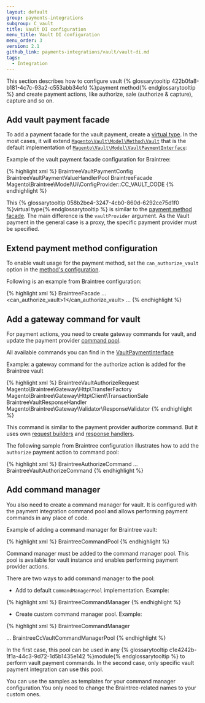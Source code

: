 ```yaml
---
layout: default
group: payments-integrations
subgroup: C_vault
title: Vault DI configuration
menu_title: Vault DI configuration
menu_order: 3
version: 2.1
github_link: payments-integrations/vault/vault-di.md
tags:
  - Integration
---
```


This section describes how to configure vault {% glossarytooltip 422b0fa8-b181-4c7c-93a2-c553abb34efd %}payment method{% endglossarytooltip %} and create payment actions, like authorize, sale (authorize & capture), capture and so on.

## Add vault payment facade

To add a payment facade for the vault payment, create a [virtual type]({{page.baseurl}}extension-dev-guide/build/di-xml-file.html#virtual-types). In the most cases, it will extend [`Magento\Vault\Model\Method\Vault`]({{site.mage2100url}}app/code/Magento/Vault/Model/Method/Vault.php) that is the default implementation of [`Magento\Vault\Model\VaultPaymentInterface`]({{site.mage2100url}}app/code/Magento/Vault/Model/VaultPaymentInterface.php):

Example of the vault payment facade configuration for Braintree:

{% highlight xml %}
<virtualType name="BraintreeCreditCardVaultFacade" type="Magento\Vault\Model\Method\Vault">
    <arguments>
        <argument name="config" xsi:type="object">BraintreeVaultPaymentConfig</argument>
        <argument name="valueHandlerPool" xsi:type="object">BraintreeVaultPaymentValueHandlerPool</argument>
        <argument name="vaultProvider" xsi:type="object">BraintreeFacade</argument>
        <argument name="code" xsi:type="const">Magento\Braintree\Model\Ui\ConfigProvider::CC_VAULT_CODE</argument>
    </arguments>
</virtualType>
{% endhighlight %}

This {% glossarytooltip 058b2be4-3247-4cb0-860d-6292ce75d1f0 %}virtual type{% endglossarytooltip %} is similar to the [payment method facade]({{page.baseurl}}payments-integrations/base-integration/facade-configuration.html). The main difference is the `vaultProvider` argument. As the Vault payment in the general case is a proxy, the specific payment provider must be specified.

## Extend payment method configuration

To enable vault usage for the payment method, set the `can_authorize_vault` option in the [method's configuration]({{page.baseurl}}payments-integrations/base-integration/payment-option-config.html). 

Following is an example from Braintree configuration:

{% highlight xml %}
<payment>
    <braintree>
        <model>BraintreeFacade</model>
        <title>Credit Card (Braintree)</title>
        ...
        <can_authorize_vault>1</can_authorize_vault>
        ...
    </braintree>
</payment>
{% endhighlight %}


## Add a gateway command for vault

For payment actions, you need to create gateway commands for vault, and update the payment provider [command pool]({{page.baseurl}}payments-integrations/payment-gateway/command-pool.html). 

All available commands you can find in the [VaultPaymentInterface]({{site.mage2100url}}app/code/Magento/Vault/Model/VaultPaymentInterface.php)

Example: a gateway command for the authorize action is added for the Braintree vault 

{% highlight xml %}
<virtualType name="BraintreeVaultAuthorizeCommand" type="Magento\Payment\Gateway\Command\GatewayCommand">
    <arguments>
        <argument name="requestBuilder" xsi:type="object">BraintreeVaultAuthorizeRequest</argument>
        <argument name="transferFactory" xsi:type="object">Magento\Braintree\Gateway\Http\TransferFactory</argument>
        <argument name="client" xsi:type="object">Magento\Braintree\Gateway\Http\Client\TransactionSale</argument>
        <argument name="handler" xsi:type="object">BraintreeVaultResponseHandler</argument>
        <argument name="validator" xsi:type="object">Magento\Braintree\Gateway\Validator\ResponseValidator</argument>
    </arguments>
</virtualType>
{% endhighlight %}


This command is similar to the payment provider authorize command. But it uses own [request builders]({{page.baseurl}}payments-integrations/payment-gateway/request-builder.html) and [response handlers]({{page.baseurl}}payments-integrations/payment-gateway/response-handler.html).

The following sample from Braintree configuration illustrates how to add the `authorize` payment action to command pool:

{% highlight xml %}
<virtualType name="BraintreeCommandPool" type="Magento\Payment\Gateway\Command\CommandPool">
    <arguments>
        <argument name="commands" xsi:type="array">
            <item name="authorize" xsi:type="string">BraintreeAuthorizeCommand</item>
            ...
            <item name="vault_authorize" xsi:type="string">BraintreeVaultAuthorizeCommand</item>
        </argument>
    </arguments>
</virtualType>
{% endhighlight %}


## Add command manager

You also need to create a command manager for vault. It is configured with the payment integration command pool and allows performing payment commands in any place of code. 

Example of adding a command manager for Braintree vault:
 
{% highlight xml %}
<virtualType name="BraintreeCommandManager" type="Magento\Payment\Gateway\Command\CommandManager">
    <arguments>
        <argument name="commandPool" xsi:type="object">BraintreeCommandPool</argument>
    </arguments>
</virtualType>
{% endhighlight %}


Command manager must be added to the command manager pool. This pool is available for vault instance and enables performing payment provider actions.

There are two ways to add command manager to the pool: 

* Add to default `CommandManagerPool` implementation. Example:

{% highlight xml %}
<type name="Magento\Payment\Gateway\Command\CommandManagerPool">
    <arguments>
        <argument name="executors" xsi:type="array">
            <item name="braintree" xsi:type="string">BraintreeCommandManager</item>
        </argument>
    </arguments>
</type>
{% endhighlight %}

* Create custom command manager pool. Example:

{% highlight xml %}
<virtualType name="BraintreeCcVaultCommandManagerPool" type="Magento\Payment\Gateway\Command\CommandManagerPool">
    <arguments>
        <argument name="executors" xsi:type="array">
            <item name="braintree" xsi:type="string">BraintreeCommandManager</item>
        </argument>
    </arguments>
</virtualType>

<virtualType name="BraintreeCreditCardVaultFacade" type="Magento\Vault\Model\Method\Vault">
    <arguments>
        ...        
        <argument name="commandManagerPool" xsi:type="object">BraintreeCcVaultCommandManagerPool</argument>
    </arguments>
</virtualType>
{% endhighlight %}

In the first case, this pool can be used in any {% glossarytooltip c1e4242b-1f1a-44c3-9d72-1d5b1435e142 %}module{% endglossarytooltip %} to perform vault payment commands. In the second case, only specific vault payment integration can use this pool. 

You can use the samples as templates for your command manager configuration.You only need to change the Braintree-related names to your custom ones.